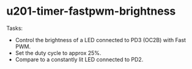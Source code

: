 # u201-timer-fastpwm-brightness

Tasks:

 * Control the brightness of a LED connected to PD3 (OC2B) with Fast PWM.
 * Set the duty cycle to approx 25%.
 * Compare to a constantly lit LED connected to PD2.
 
